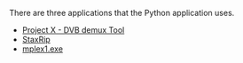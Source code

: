 
There are three applications that the Python application uses.

* [Project X - DVB demux Tool](https://sourceforge.net/projects/project-x/)
* [StaxRip](https://github.com/staxrip/staxrip/)
* [mplex1.exe](http://members.aon.at/johann.langhofer/mplex1.htm)
